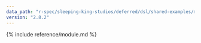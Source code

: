 ```yaml
---
data_path: "r-spec/sleeping-king-studios/deferred/dsl/shared-examples/macros"
version: "2.8.2"
---
```


{% include reference/module.md %}
